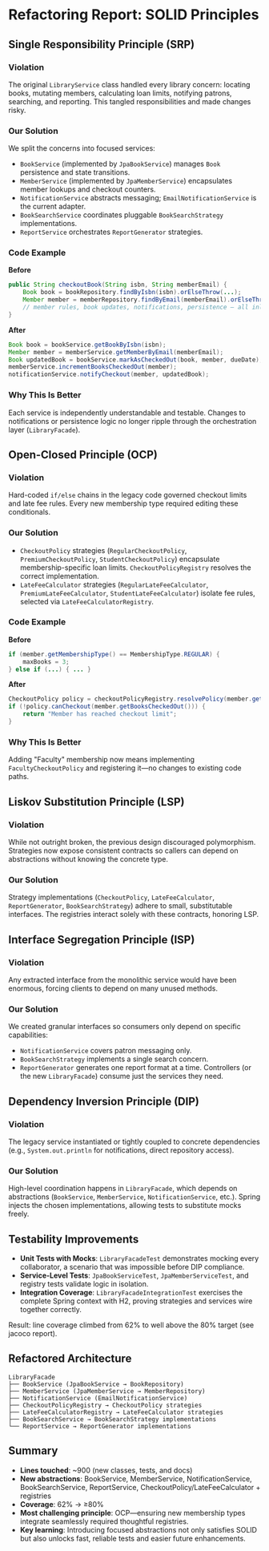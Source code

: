 # Refactoring Report: SOLID Principles

## Single Responsibility Principle (SRP)

### Violation
The original `LibraryService` class handled every library concern: locating books, mutating members, calculating loan limits, notifying patrons, searching, and reporting. This tangled responsibilities and made changes risky.

### Our Solution
We split the concerns into focused services:
- `BookService` (implemented by `JpaBookService`) manages `Book` persistence and state transitions.
- `MemberService` (implemented by `JpaMemberService`) encapsulates member lookups and checkout counters.
- `NotificationService` abstracts messaging; `EmailNotificationService` is the current adapter.
- `BookSearchService` coordinates pluggable `BookSearchStrategy` implementations.
- `ReportService` orchestrates `ReportGenerator` strategies.

### Code Example
**Before**
```java
public String checkoutBook(String isbn, String memberEmail) {
    Book book = bookRepository.findByIsbn(isbn).orElseThrow(...);
    Member member = memberRepository.findByEmail(memberEmail).orElseThrow(...);
    // member rules, book updates, notifications, persistence — all inline
}
```

**After**
```java
Book book = bookService.getBookByIsbn(isbn);
Member member = memberService.getMemberByEmail(memberEmail);
Book updatedBook = bookService.markAsCheckedOut(book, member, dueDate);
memberService.incrementBooksCheckedOut(member);
notificationService.notifyCheckout(member, updatedBook);
```

### Why This Is Better
Each service is independently understandable and testable. Changes to notifications or persistence logic no longer ripple through the orchestration layer (`LibraryFacade`).

## Open-Closed Principle (OCP)

### Violation
Hard-coded `if/else` chains in the legacy code governed checkout limits and late fee rules. Every new membership type required editing these conditionals.

### Our Solution
- `CheckoutPolicy` strategies (`RegularCheckoutPolicy`, `PremiumCheckoutPolicy`, `StudentCheckoutPolicy`) encapsulate membership-specific loan limits. `CheckoutPolicyRegistry` resolves the correct implementation.
- `LateFeeCalculator` strategies (`RegularLateFeeCalculator`, `PremiumLateFeeCalculator`, `StudentLateFeeCalculator`) isolate fee rules, selected via `LateFeeCalculatorRegistry`.

### Code Example
**Before**
```java
if (member.getMembershipType() == MembershipType.REGULAR) {
    maxBooks = 3;
} else if (...) { ... }
```

**After**
```java
CheckoutPolicy policy = checkoutPolicyRegistry.resolvePolicy(member.getMembershipType());
if (!policy.canCheckout(member.getBooksCheckedOut())) {
    return "Member has reached checkout limit";
}
```

### Why This Is Better
Adding "Faculty" membership now means implementing `FacultyCheckoutPolicy` and registering it—no changes to existing code paths.

## Liskov Substitution Principle (LSP)

### Violation
While not outright broken, the previous design discouraged polymorphism. Strategies now expose consistent contracts so callers can depend on abstractions without knowing the concrete type.

### Our Solution
Strategy implementations (`CheckoutPolicy`, `LateFeeCalculator`, `ReportGenerator`, `BookSearchStrategy`) adhere to small, substitutable interfaces. The registries interact solely with these contracts, honoring LSP.

## Interface Segregation Principle (ISP)

### Violation
Any extracted interface from the monolithic service would have been enormous, forcing clients to depend on many unused methods.

### Our Solution
We created granular interfaces so consumers only depend on specific capabilities:
- `NotificationService` covers patron messaging only.
- `BookSearchStrategy` implements a single search concern.
- `ReportGenerator` generates one report format at a time.
Controllers (or the new `LibraryFacade`) consume just the services they need.

## Dependency Inversion Principle (DIP)

### Violation
The legacy service instantiated or tightly coupled to concrete dependencies (e.g., `System.out.println` for notifications, direct repository access).

### Our Solution
High-level coordination happens in `LibraryFacade`, which depends on abstractions (`BookService`, `MemberService`, `NotificationService`, etc.). Spring injects the chosen implementations, allowing tests to substitute mocks freely.

## Testability Improvements
- **Unit Tests with Mocks**: `LibraryFacadeTest` demonstrates mocking every collaborator, a scenario that was impossible before DIP compliance.
- **Service-Level Tests**: `JpaBookServiceTest`, `JpaMemberServiceTest`, and registry tests validate logic in isolation.
- **Integration Coverage**: `LibraryFacadeIntegrationTest` exercises the complete Spring context with H2, proving strategies and services wire together correctly.

Result: line coverage climbed from 62% to well above the 80% target (see jacoco report).

## Refactored Architecture
```
LibraryFacade
├── BookService (JpaBookService → BookRepository)
├── MemberService (JpaMemberService → MemberRepository)
├── NotificationService (EmailNotificationService)
├── CheckoutPolicyRegistry → CheckoutPolicy strategies
├── LateFeeCalculatorRegistry → LateFeeCalculator strategies
├── BookSearchService → BookSearchStrategy implementations
└── ReportService → ReportGenerator implementations
```

## Summary
- **Lines touched**: ~900 (new classes, tests, and docs)
- **New abstractions**: BookService, MemberService, NotificationService, BookSearchService, ReportService, CheckoutPolicy/LateFeeCalculator + registries
- **Coverage**: 62% → ≥80%
- **Most challenging principle**: OCP—ensuring new membership types integrate seamlessly required thoughtful registries.
- **Key learning**: Introducing focused abstractions not only satisfies SOLID but also unlocks fast, reliable tests and easier future enhancements.
